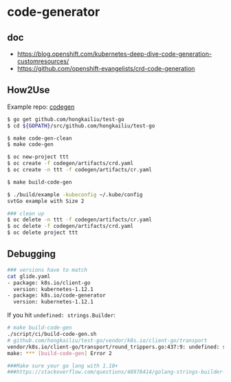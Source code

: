 # code-generator

## doc

* https://blog.openshift.com/kubernetes-deep-dive-code-generation-customresources/
* https://github.com/openshift-evangelists/crd-code-generation

## How2Use

Example repo: [codegen](https://github.com/hongkailiu/test-go/tree/master/codegen)

```bash
$ go get github.com/hongkailiu/test-go
$ cd ${GOPATH}/src/github.com/hongkailiu/test-go

$ make code-gen-clean
$ make code-gen

$ oc new-project ttt
$ oc create -f codegen/artifacts/crd.yaml
$ oc create -n ttt -f codegen/artifacts/cr.yaml

$ make build-code-gen

$ ./build/example -kubeconfig ~/.kube/config
svtGo example with Size 2

### clean up
$ oc delete -n ttt -f codegen/artifacts/cr.yaml
$ oc delete -f codegen/artifacts/crd.yaml
$ oc delete project ttt

```


## Debugging

```bash
### versions have to match
cat glide.yaml
- package: k8s.io/client-go
  version: kubernetes-1.12.1
- package: k8s.io/code-generator
  version: kubernetes-1.12.1
```

If you hit `undefined: strings.Builder`:

```bash
# make build-code-gen
./script/ci/build-code-gen.sh
# github.com/hongkailiu/test-go/vendor/k8s.io/client-go/transport
vendor/k8s.io/client-go/transport/round_trippers.go:437:9: undefined: strings.Builder
make: *** [build-code-gen] Error 2

###Make sure your go lang with 1.10+
###https://stackoverflow.com/questions/48978414/golang-strings-builder-type-undefined

```
